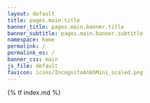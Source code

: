 ```yaml
---
layout: default
title: pages.main.title
banner_title: pages.main.banner.title
banner_subtitle: pages.main.banner.subtitle
namespace: home
permalink: /
permalink_es: /
banner_css: main
js_file: default
favicon: icons/IncognitoAnkhMini_scaled.png
---
```

{% tf index.md %}